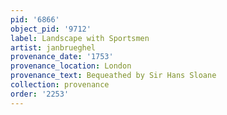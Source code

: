 ```yaml
---
pid: '6866'
object_pid: '9712'
label: Landscape with Sportsmen
artist: janbrueghel
provenance_date: '1753'
provenance_location: London
provenance_text: Bequeathed by Sir Hans Sloane
collection: provenance
order: '2253'
---
```

